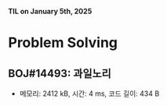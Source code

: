 **TIL on January 5th, 2025**

# Problem Solving
## BOJ#14493: 과일노리
* 메모리: 2412 kB, 시간: 4 ms, 코드 길이: 434 B
